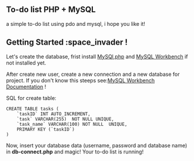 ## To-do list PHP + MySQL

<p>a simple to-do list using pdo and mysql, i hope you like it!</p>

## Getting Started :space_invader !

<p>Let's create the database, frist install <a href="https://www.mysql.com/">MySQl</a>,<a href="https://www.php.net/">php</a> and <a href="https://www.mysql.com/products/workbench/">MySQL Workbench</a> if not installed yet.<p>

<p>After create new user, create a new connection and a new database for project. If you don't know this steeps see:<a href="https://dev.mysql.com/doc/workbench/en/">MySQL Workbench Documentation<a> !</p>

<span>SQL for create table:</span>

```
CREATE TABLE tasks (
    `taskID` INT AUTO_INCREMENT,
    `task` VARCHAR(255)  NOT NULL UNIQUE,
    `task_name` VARCHAR(100) NOT NULL  UNIQUE,
    PRIMARY KEY (`taskID`)
)
```

<p>Now, insert your database data (username, password and database name) in <b>db-connect.php</b> and magic! Your to-do list is running!<p>
